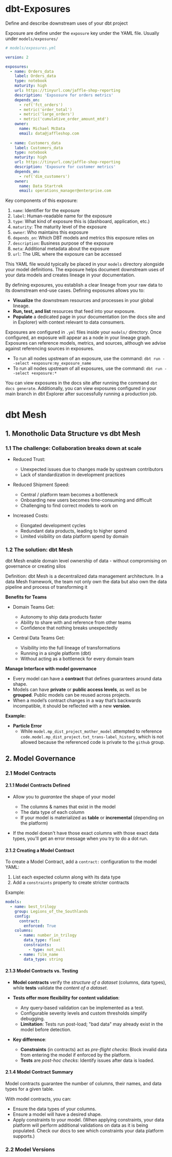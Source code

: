 # dbt-Exposures
Define and describe downstream uses of your dbt project

Exposure are define under the ```exposure``` key under the YAML file. Usually under 
```models/exposures/```

```yaml
# models/exposures.yml

version: 2

exposures:
  - name: Orders_data
    label: Orders_data
    type: notebook
    maturity: high
    url: https://tinyurl.com/jaffle-shop-reporting
    description: 'Expsosure for orders metrics'
    depends_on:
      - ref('fct_orders')
      - metric('order_total')
      - metric('large_orders')
      - metric('cumulative_order_amount_mtd')
    owner:
      name: Michael McData
      email: data@jaffleshop.com
  
  - name: Customers_data
    label: Customers_data
    type: notebook
    maturity: high
    url: https://tinyurl.com/jaffle-shop-reporting
    description: 'Exposure for customer metrics'
    depends_on:
      - ref('dim_customers')
    owner: 
      name: Data Startrek
      email: operations_manager@enterprise.com

```

Key components of this exposure:
1. `name`: Identifier for the exposure
2. `label`: Human-readable name for the exposure
3. `type`: What kind of exposure this is (dashboard, application, etc.)
4. `maturity`: The maturity level of the exposure
5. `owner`: Who maintains this exposure
6. `depends_on`: Which DBT models and metrics this exposure relies on
7. `description`: Business purpose of the exposure
8. `meta`: Additional metadata about the exposure
9. `url`: The URL where the exposure can be accessed

This YAML file would typically be placed in your `models` directory alongside your model definitions. The exposure helps document downstream uses of your data models and creates lineage in your documentation.

By defining exposures, you establish a clear lineage from your raw data to its downstream end-use cases. Defining exposures allows you to:

- **Visualize** the downstream resources and processes in your global lineage.
- **Run, test, and list** resources that feed into your exposure.
- **Populate** a dedicated page in your documentation (on the docs site and in Explorer) with context relevant to data consumers.

Exposures are configured in `.yml` files inside your `models/` directory. Once configured, an exposure will appear as a node in your lineage graph. Exposures can reference models, metrics, and sources, although we advise against referencing sources in exposures.

- To run all nodes upstream of an exposure, use the command: `dbt run --select +exposure:my_exposure_name`
- To run all nodes upstream of all exposures, use the command: `dbt run --select +exposure:*`

You can view exposures in the docs site after running the command `dbt docs generate`. Additionally, you can view exposures configured in your main branch in dbt Explorer after successfully running a production job.

# dbt Mesh  

## 1. Monotholic Data Structure vs dbt Mesh

### 1.1 **The challenge:** Collaboration breaks down at scale
* Reduced Trust:  
    - Unexpected issues due to changes made by upstream contributors  
    - Lack of standardization in development practices  

* Reduced Shipment Speed:  
    - Central / platform team becomes a bottleneck  
    - Onboarding new users becomes time-consuming and difficult  
    - Challenging to find correct models to work on  

* Increased Costs:  
    - Elongated development cycles  
    - Redundant data products, leading to higher spend  
    - Limited visibility on data platform spend by domain  

### 1.2 **The solution**: dbt Mesh 
dbt Mesh enable domain level ownership of data - without compromising on governance or creating silos

Definition: dbt Mesh is a decentralized data management architecture. In a data Mesh framework, the team not only own the data but also own the data pipeline and process of transforming it

**Benefits for Teams**  
* Domain Teams Get:  
    - Autonomy to ship data products faster  
    - Ability to share with and reference from other teams  
    - Confidence that nothing breaks unexpectedly  

* Central Data Teams Get:  
    - Visibility into the full lineage of transformations  
    - Running in a single platform (dbt)  
    - Without acting as a bottleneck for every domain team  

**Manage Interface with model governance**
- Every model can have a **contract** that defines guarantees around data shape.  
- Models can have **private** or **public access levels**, as well as be **grouped**. Public models can be reused across projects.  
- When a model’s contract changes in a way that’s backwards incompatible, it should be reflected with a new **version**.  

**Example:**  
- **Particle Error**  
  - While `model.mp_dist_project_mother_model` attempted to reference `code.model.mp_dist_project.txt_trans-label_history`, which is not allowed because the referenced code is private to the `github` group.  

## 2. Model Governance

### 2.1 Model Contracts

#### 2.1.1 **Model Contracts Defined**
- Allow you to *guarantee* the shape of your model  
  - The columns & names that exist in the model  
  - The data type of each column  
  - If your model is materialized as **table** or **incremental** (depending on the platform)  

- If the model doesn't have those exact columns with those exact data types, you'll get an error message when you try to do a dot run.

#### 2.1.2 **Creating a Model Contract**
To create a Model Contract, add a `contract:` configuration to the model YAML:

1. List each expected column along with its data type  
2. Add a `constraints` property to create stricter contracts  

Example:  
```yaml
models:
  - name: best_trilogy
    group: Legions_of_the_Southlands
    config:
      contract:
        enforced: True
    columns:
      - name: number_in_trilogy
        data_type: float
        constraints:
          - type: not_null
      - name: film_name
        data_type: string
```

#### 2.1.3 **Model Contracts vs. Testing**
- **Model contracts** verify the *structure of a dataset* (columns, data types), while **tests** validate the *content of a dataset*.

- **Tests offer more flexibility for content validation**:
  - Any query-based validation can be implemented as a test.
  - Configurable severity levels and custom thresholds simplify debugging.
  - **Limitation**: Tests run post-load; "bad data" may already exist in the model before detection.

- **Key difference**:
  - **Constraints** (in contracts) act as *pre-flight checks*: Block invalid data from entering the model if enforced by the platform.
  - **Tests** are *post-hoc checks*: Identify issues after data is loaded.

#### 2.1.4 **Model Contract Summary**
Model contracts guarantee the number of columns, their names, and data types for a given table.

With model contracts, you can:
- Ensure the data types of your columns.
- Ensure a model will have a desired shape.
- Apply constraints to your model. (When applying constraints, your data platform will perform additional validations on data as it is being populated. Check our docs to see which constraints your data platform supports.)

### 2.2 Model Versions